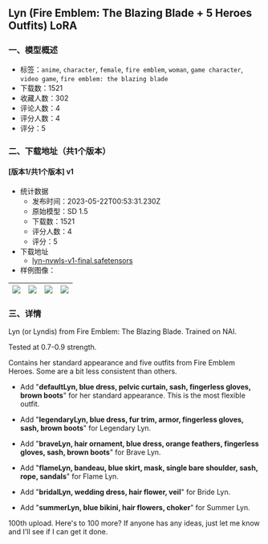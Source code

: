 ## Lyn (Fire Emblem: The Blazing Blade + 5 Heroes Outfits) LoRA
### 一、模型概述

- 标签：`anime`, `character`, `female`, `fire emblem`, `woman`, `game character`, `video game`, `fire emblem: the blazing blade`
- 下载数：1521
- 收藏人数：302
- 评论人数：4
- 评分人数：4
- 评分：5

### 二、下载地址（共1个版本）

#### [版本1/共1个版本] v1

- 统计数据
  - 发布时间：2023-05-22T00:53:31.230Z
  - 原始模型：SD 1.5
  - 下载数：1521
  - 评分人数：4
  - 评分：5
- 下载地址
  - [lyn-nvwls-v1-final.safetensors](https://civitai.com/api/download/models/77389)
- 样例图像：

| <img src="https://image.civitai.com/xG1nkqKTMzGDvpLrqFT7WA/a2b21ef1-dca7-44d2-8453-249ddc6238d8/width=450/867802.jpeg" /> | <img src="https://image.civitai.com/xG1nkqKTMzGDvpLrqFT7WA/519c68d1-ee3e-4ec9-969d-0f4014be4b09/width=450/867790.jpeg" /> | <img src="https://image.civitai.com/xG1nkqKTMzGDvpLrqFT7WA/1db8fa11-a276-4e36-b429-488945006cae/width=450/867801.jpeg" /> | <img src="https://image.civitai.com/xG1nkqKTMzGDvpLrqFT7WA/2e128643-60ae-478b-a49c-a0c1f445d161/width=450/867791.jpeg" /> |
| ---- | ---- | ---- | ---- |


### 三、详情
<p>Lyn (or Lyndis) from Fire Emblem: The Blazing Blade. Trained on NAI.</p><p>Tested at 0.7-0.9 strength.</p><p></p><p>Contains her standard appearance and five outfits from Fire Emblem Heroes. Some are a bit less consistent than others.</p><ul><li><p>Add "<strong>defaultLyn, blue dress, pelvic curtain, sash, fingerless gloves, brown boots</strong>" for her standard appearance. This is the most flexible outfit.</p></li><li><p>Add "<strong>legendaryLyn, blue dress, fur trim, armor, fingerless gloves, sash, brown boots</strong>" for Legendary Lyn.</p></li><li><p>Add "<strong>braveLyn, hair ornament, blue dress, orange feathers, fingerless gloves, sash, brown boots</strong>" for Brave Lyn.</p></li><li><p>Add "<strong>flameLyn, bandeau, blue skirt, mask, single bare shoulder, sash, rope, sandals</strong>" for Flame Lyn.</p></li><li><p>Add "<strong>bridalLyn, wedding dress, hair flower, veil</strong>" for Bride Lyn.</p></li><li><p>Add "<strong>summerLyn, blue bikini, hair flowers, choker</strong>" for Summer Lyn.</p></li></ul><p></p><p>100th upload. Here's to 100 more? If anyone has any ideas, just let me know and I'll see if I can get it done.</p>